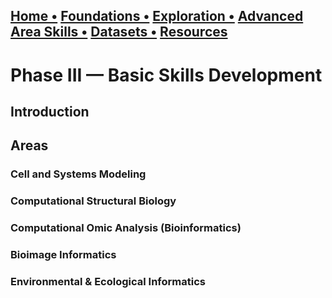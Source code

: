 ## [Home  •](/index.md) [Foundations   •](/foundations.md) [Exploration  •](/exploration.md)  [Advanced Area Skills   •](/advancedareaskills.md) [Datasets   •](/datasets.md) [Resources](/resources.md)

# Phase III — Basic Skills Development

## Introduction

## Areas
### Cell and Systems Modeling


### Computational Structural Biology


### Computational Omic Analysis (Bioinformatics)


### Bioimage Informatics


### Environmental & Ecological Informatics

